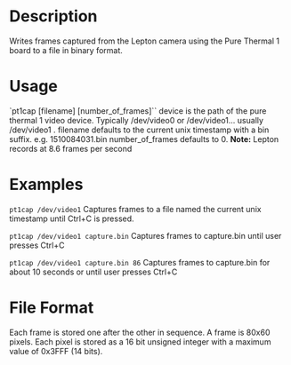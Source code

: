 
# Description

Writes frames captured from the Lepton camera using the Pure Thermal 1 board to a file in binary format.

# Usage

`pt1cap <device> [filename] [number_of_frames]``
device is the path of the pure thermal 1 video device. Typically /dev/video0 or /dev/video1... usually /dev/video1 .
filename defaults to the current unix timestamp with a bin suffix. e.g. 1510084031.bin
number_of_frames defaults to 0.
**Note:** Lepton records at 8.6 frames per second

# Examples
`pt1cap /dev/video1`
Captures frames to a file named the current unix timestamp until Ctrl+C is pressed.

`pt1cap /dev/video1 capture.bin`
Captures frames to capture.bin until user presses Ctrl+C

`pt1cap /dev/video1 capture.bin 86`
Captures frames to capture.bin for about 10 seconds or until user presses Ctrl+C


# File Format

Each frame is stored one after the other in sequence. A frame is 80x60 pixels. Each pixel is stored as a 16 bit unsigned integer with a maximum value of 0x3FFF (14 bits).
